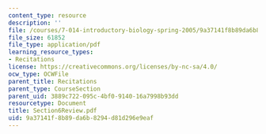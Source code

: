 ```yaml
---
content_type: resource
description: ''
file: /courses/7-014-introductory-biology-spring-2005/9a37141f8b89da6b8294d81d296e9eaf_Section6Review.pdf
file_size: 61852
file_type: application/pdf
learning_resource_types:
- Recitations
license: https://creativecommons.org/licenses/by-nc-sa/4.0/
ocw_type: OCWFile
parent_title: Recitations
parent_type: CourseSection
parent_uid: 3889c722-095c-4bf0-9140-16a7998b93dd
resourcetype: Document
title: Section6Review.pdf
uid: 9a37141f-8b89-da6b-8294-d81d296e9eaf
---
```

